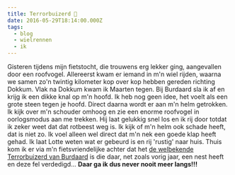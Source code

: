 ```yaml
---
title: Terrorbuizerd 🦅
date: 2016-05-29T18:14:00.000Z
tags:
  - blog
  - wielrennen
  - ik
---
```

Gisteren tijdens mijn fietstocht, die trouwens erg lekker ging, aangevallen door een roofvogel. Allereerst kwam er iemand in m'n wiel rijden, waarna we samen zo'n twintig kilometer kop over kop hebben gereden richting Dokkum. Vlak na Dokkum kwam ik Maarten tegen. Bij Burdaard sla ik af en krijg ik een dikke knal op m'n hoofd. Ik heb nog geen idee, het voelt als een grote steen tegen je hoofd. Direct daarna wordt er aan m'n helm getrokken. Ik kijk over m'n schouder omhoog en zie een enorme roofvogel in oorlogsmodus aan me trekken. Hij laat gelukkig snel los en ik rij door totdat ik zeker weet dat dat rotbeest weg is. Ik kijk of m'n helm ook schade heeft, dat is niet zo. Ik voel alleen wel direct dat m'n nek een goede klap heeft gehad. Ik laat Lotte weten wat er gebeurd is en rij 'rustig' naar huis. Thuis kom ik er via m'n fietsvriendelijke achter dat het [de welbekende Terrorbuizerd van Burdaard](https://www.omropfryslan.nl/nieuws/634310-roofvogel-burdaard-valt-voorbijgangers-aan) is die daar, net zoals vorig jaar, een nest heeft en deze fel verdedigd... **Daar ga ik dus never nooit meer langs!!!**
